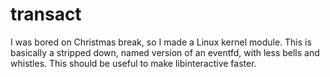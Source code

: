 # transact

I was bored on Christmas break, so I made a Linux kernel module. This is
basically a stripped down, named version of an eventfd, with less bells and
whistles. This should be useful to make libinteractive faster.
